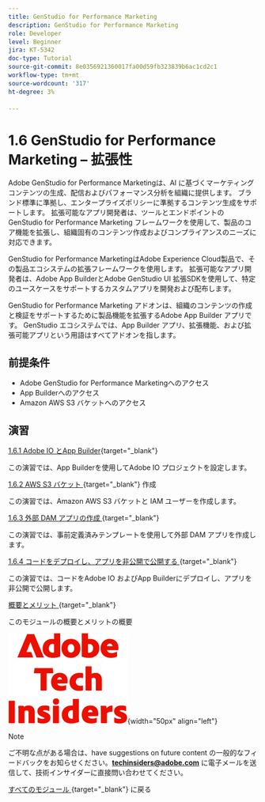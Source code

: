 ```yaml
---
title: GenStudio for Performance Marketing
description: GenStudio for Performance Marketing
role: Developer
level: Beginner
jira: KT-5342
doc-type: Tutorial
source-git-commit: 8e0356921360017fa00d59fb323839b6ac1cd2c1
workflow-type: tm+mt
source-wordcount: '317'
ht-degree: 3%

---
```


# 1.6 GenStudio for Performance Marketing – 拡張性

Adobe GenStudio for Performance Marketingは、AI に基づくマーケティングコンテンツの生成、配信およびパフォーマンス分析を組織に提供します。 ブランド標準に準拠し、エンタープライズポリシーに準拠するコンテンツ生成をサポートします。 拡張可能なアプリ開発者は、ツールとエンドポイントのGenStudio for Performance Marketing フレームワークを使用して、製品のコア機能を拡張し、組織固有のコンテンツ作成およびコンプライアンスのニーズに対応できます。

GenStudio for Performance MarketingはAdobe Experience Cloud製品で、その製品エコシステムの拡張フレームワークを使用します。 拡張可能なアプリ開発者は、Adobe App BuilderとAdobe GenStudio UI 拡張SDKを使用して、特定のユースケースをサポートするカスタムアプリを開発および配布します。

GenStudio for Performance Marketing アドオンは、組織のコンテンツの作成と検証をサポートするために製品機能を拡張するAdobe App Builder アプリです。 GenStudio エコシステムでは、App Builder アプリ、拡張機能、および拡張可能アプリという用語はすべてアドオンを指します。

## 前提条件

- Adobe GenStudio for Performance Marketingへのアクセス
- App Builderへのアクセス
- Amazon AWS S3 バケットへのアクセス

## 演習

[1.6.1 Adobe IO とApp Builder](./ex1.md){target="_blank"}

この演習では、App Builderを使用してAdobe IO プロジェクトを設定します。

[1.6.2 AWS S3 バケット ](./ex2.md){target="_blank"} 作成

この演習では、Amazon AWS S3 バケットと IAM ユーザーを作成します。

[1.6.3 外部 DAM アプリの作成 ](./ex3.md){target="_blank"}

この演習では、事前定義済みテンプレートを使用して外部 DAM アプリを作成します。

[1.6.4 コードをデプロイし、アプリを非公開で公開する ](./ex4.md){target="_blank"}

この演習では、コードをAdobe IO およびApp Builderにデプロイし、アプリを非公開で公開します。

[ 概要とメリット ](./summary.md){target="_blank"}

このモジュールの概要とメリットの概要

![ 技術インサイダー ](./../../../assets/images/techinsiders.png){width="50px" align="left"}

>[!NOTE]
>
>ご不明な点がある場合は、have suggestions on future content の一般的なフィードバックをお知らせください。**techinsiders@adobe.com** に電子メールを送信して、技術インサイダーに直接問い合わせてください。

[ すべてのモジュール ](../../../overview.md){target="_blank"} に戻る
